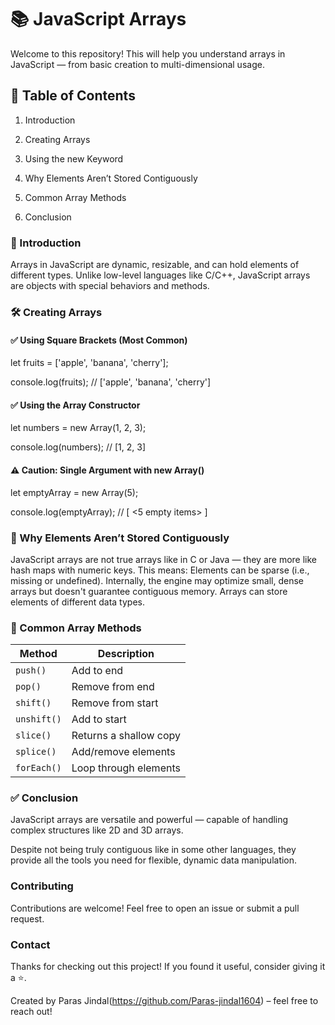# 📚 JavaScript Arrays

Welcome to this repository! This will help you understand arrays in JavaScript — from basic creation to multi-dimensional usage.

## 📌 Table of Contents

1. Introduction

2. Creating Arrays

3. Using the new Keyword

4. Why Elements Aren’t Stored Contiguously

5. Common Array Methods

6. Conclusion

### 📖 Introduction

Arrays in JavaScript are dynamic, resizable, and can hold elements of different types.
Unlike low-level languages like C/C++, JavaScript arrays are objects with special behaviors and methods.


### 🛠️ Creating Arrays

#### ✅ Using Square Brackets (Most Common)

let fruits = ['apple', 'banana', 'cherry'];

console.log(fruits);           // ['apple', 'banana', 'cherry']


#### ✅ Using the Array Constructor

let numbers = new Array(1, 2, 3);

console.log(numbers);         // [1, 2, 3]


#### ⚠️ Caution: Single Argument with new Array()

let emptyArray = new Array(5); 

console.log(emptyArray);       // [ <5 empty items> ]


### 🧠 Why Elements Aren’t Stored Contiguously

JavaScript arrays are not true arrays like in C or Java — they are more like hash maps with numeric keys. This means:
Elements can be sparse (i.e., missing or undefined).
Internally, the engine may optimize small, dense arrays but doesn't guarantee contiguous memory.
Arrays can store elements of different data types.


### 🔧 Common Array Methods

| Method      | Description                  |
| ----------- | ---------------------------- |
| `push()`    | Add to end                   |
| `pop()`     | Remove from end              |
| `shift()`   | Remove from start            |
| `unshift()` | Add to start                 |
| `slice()`   | Returns a shallow copy       |
| `splice()`  | Add/remove elements          |
| `forEach()` | Loop through elements        |



### ✅ Conclusion

JavaScript arrays are versatile and powerful — capable of handling complex structures like 2D and 3D arrays. 

Despite not being truly contiguous like in some other languages, they provide all the tools you need for flexible, dynamic data manipulation.


### Contributing

Contributions are welcome! Feel free to open an issue or submit a pull request.


### Contact


Thanks for checking out this project! If you found it useful, consider giving it a ⭐️.

Created by Paras Jindal(https://github.com/Paras-jindal1604) – feel free to reach out!
